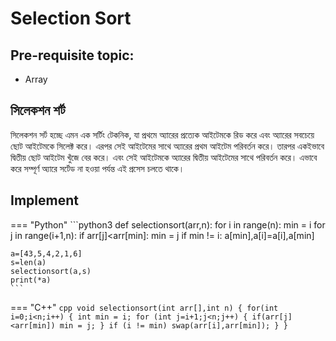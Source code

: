 # Selection Sort
## Pre-requisite topic:

 - Array

## সিলেকশন শর্ট
সিলেকশন সর্ট হচ্ছে এমন এক সর্টিং টেকনিক, যা প্রথমে অ্যারের প্রত্যেক আইটেমকে রিড করে এবং অ্যারের সবচেয়ে ছোট আইটেমকে সিলেক্ট করে। এরপর সেই আইটেমের সাথে অ্যারের প্রথম আইটেম পরিবর্তন করে। তারপর একইভাবে দ্বিতীয় ছোট আইটেম খুঁজে বের করে। এবং সেই আইটেমকে অ্যারের দ্বিতীয় আইটেমের সাথে পরিবর্তন করে। এভাবে করে সম্পূর্ণ অ্যারে সর্টেড না হওয়া পর্যন্ত এই প্রসেস চলতে থাকে।

## Implement
=== "Python"
    ```python3
    def selectionsort(arr,n):
       for i in range(n):
         min = i
         for j in range(i+1,n):
             if arr[j]<arr[min]:
                 min = j
          if min != i:
              a[min],a[i]=a[i],a[min]

    a=[43,5,4,2,1,6]
    s=len(a)
    selectionsort(a,s)
    print(*a)
    ```
=== "C++"
    ```cpp
    void selectionsort(int arr[],int n)
    {
       for(int i=0;i<n;i++)
       {
           int min = i;
          for (int j=i+1;j<n;j++)
          {
              if(arr[j]<arr[min])
                   min = j;
          }
           if (i != min)
               swap(arr[i],arr[min]);
       }
     }
    ```
